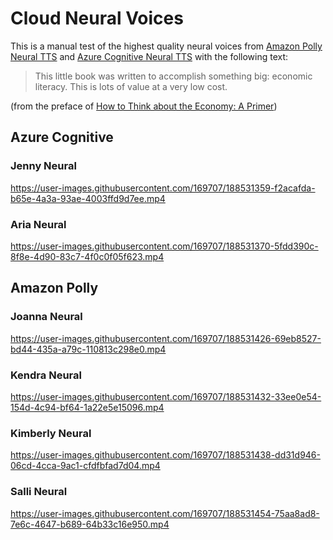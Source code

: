 # Cloud Neural Voices 

This is a manual test of the highest quality neural voices from [Amazon Polly Neural TTS](https://docs.aws.amazon.com/polly/latest/dg/NTTS-main.html) 
and [Azure Cognitive Neural TTS](https://azure.microsoft.com/en-us/services/cognitive-services/text-to-speech) with the following text:

> This little book was written to accomplish something big: economic literacy. This is lots of value at a very low cost.

(from the preface of [How to Think about the Economy: A Primer](https://mises.org/library/how-think-about-economy-primer))

## Azure Cognitive

### Jenny Neural


https://user-images.githubusercontent.com/169707/188531359-f2acafda-b65e-4a3a-93ae-4003ffd9d7ee.mp4


### Aria Neural


https://user-images.githubusercontent.com/169707/188531370-5fdd390c-8f8e-4d90-83c7-4f0c0f05f623.mp4


## Amazon Polly

### Joanna Neural


https://user-images.githubusercontent.com/169707/188531426-69eb8527-bd44-435a-a79c-110813c298e0.mp4


### Kendra Neural


https://user-images.githubusercontent.com/169707/188531432-33ee0e54-154d-4c94-bf64-1a22e5e15096.mp4


### Kimberly Neural


https://user-images.githubusercontent.com/169707/188531438-dd31d946-06cd-4cca-9ac1-cfdfbfad7d04.mp4


### Salli Neural


https://user-images.githubusercontent.com/169707/188531454-75aa8ad8-7e6c-4647-b689-64b33c16e950.mp4


